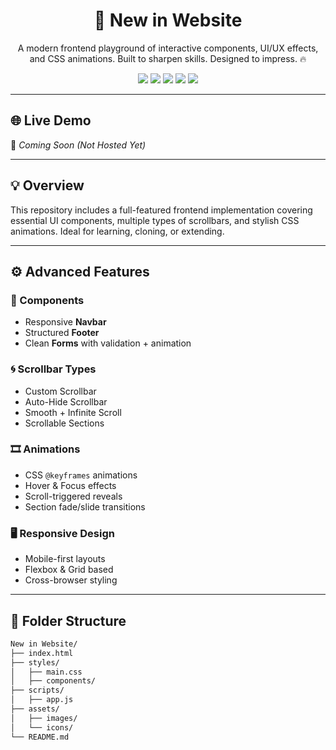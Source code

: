 <h1 align="center">🚀 New in Website</h1>

<p align="center">
  A modern frontend playground of interactive components, UI/UX effects, and CSS animations.  
  Built to sharpen skills. Designed to impress. 🔥
</p>

<p align="center">
  <img src="https://img.shields.io/badge/HTML-5-orange?style=for-the-badge&logo=html5&logoColor=white" />
  <img src="https://img.shields.io/badge/CSS-3-blue?style=for-the-badge&logo=css3&logoColor=white" />
  <img src="https://img.shields.io/badge/JavaScript-ES6-yellow?style=for-the-badge&logo=javascript&logoColor=black" />
  <img src="https://img.shields.io/badge/Status-In_Progress-yellow?style=for-the-badge&logo=github" />
  <img src="https://img.shields.io/badge/Open%20Source-Contributions%20Welcome-brightgreen?style=for-the-badge" />
</p>

---

## 🌐 Live Demo  
🚧 _Coming Soon (Not Hosted Yet)_

---

## 💡 Overview

This repository includes a full-featured frontend implementation covering essential UI components, multiple types of scrollbars, and stylish CSS animations. Ideal for learning, cloning, or extending.

---

## ⚙️ Advanced Features

### 🧩 Components
- Responsive **Navbar**
- Structured **Footer**
- Clean **Forms** with validation + animation

### 🌀 Scrollbar Types
- Custom Scrollbar
- Auto-Hide Scrollbar
- Smooth + Infinite Scroll
- Scrollable Sections

### 🎞️ Animations
- CSS `@keyframes` animations
- Hover & Focus effects
- Scroll-triggered reveals
- Section fade/slide transitions

### 🖥️ Responsive Design
- Mobile-first layouts
- Flexbox & Grid based
- Cross-browser styling

---

## 📂 Folder Structure

```bash
New in Website/
├── index.html
├── styles/
│   ├── main.css
│   ├── components/
├── scripts/
│   ├── app.js
├── assets/
│   ├── images/
│   └── icons/
└── README.md
